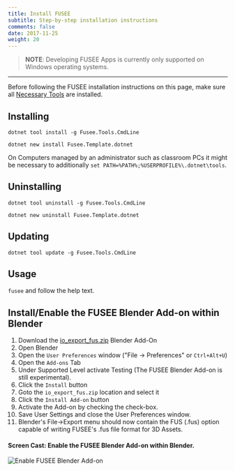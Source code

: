```yaml
---
title: Install FUSEE
subtitle: Step-by-step installation instructions
comments: false
date: 2017-11-25
weight: 20
---
```


>  **NOTE**: Developing FUSEE Apps is currently only supported on Windows operating systems.

-------------

Before following the FUSEE installation instructions on this page, make sure all
[Necessary Tools](../getting-started/necessary-tools.md) are installed.

## Installing

`dotnet tool install -g Fusee.Tools.CmdLine`

`dotnet new install Fusee.Template.dotnet`

On Computers managed by an administrator such as classroom PCs it might be necessary to additionally `set PATH=%PATH%;%USERPROFILE%\.dotnet\tools`.

## Uninstalling

`dotnet tool uninstall -g Fusee.Tools.CmdLine`

`dotnet new uninstall Fusee.Template.dotnet`

## Updating

`dotnet tool update -g Fusee.Tools.CmdLine`

## Usage

`fusee` and follow the help text.


## Install/Enable the FUSEE Blender Add-on within Blender

<!-- 1. Download the [io_export_fus.zip](https://github.com/FUSEEProjectTeam/Fusee/releases/latest/download/io_export_fus.zip) -->
1. Download the [io_export_fus.zip](https://1drv.ms/u/s!Ao-v0mLc0txskbBbEBjIHciGEyrAQg?e=bmx3zu) Blender Add-On
1. Open Blender
1. Open the `User Preferences` window ("File &rarr; Preferences" or `Ctrl+Alt+U`)
1. Open the `Add-ons` Tab
1. Under Supported Level activate Testing (The FUSEE Blender Add-on is still experimental).
1. Click the `Install` button 
1. Goto the `io_export_fus.zip` location and select it
1. Click the `Install Add-on` button
1. Activate the Add-on by checking the check-box.
1. Save User Settings and close the User Preferences window.
1. Blender's File->Export menu should now contain the FUS (.fus) option capable of writing FUSEE's .fus file format for 3D Assets.

#### Screen Cast: Enable the FUSEE Blender Add-on within Blender.
![Enable FUSEE Blender Add-on](images/enableblenderaddon.gif)



